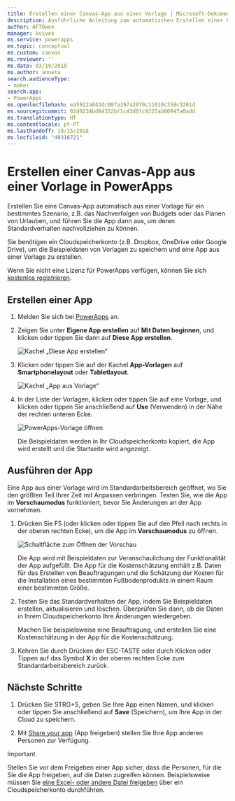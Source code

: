 ```yaml
---
title: Erstellen einer Canvas-App aus einer Vorlage | Microsoft-Dokumentation
description: Ausführliche Anleitung zum automatischen Erstellen einer Canvas-App auf Grundlage einer PowerApps-Vorlage
author: AFTOwen
manager: kvivek
ms.service: powerapps
ms.topic: conceptual
ms.custom: canvas
ms.reviewer: ''
ms.date: 03/19/2018
ms.author: anneta
search.audienceType:
- maker
search.app:
- PowerApps
ms.openlocfilehash: ea5912a043dc00fa197a2070c11610c358c3201d
ms.sourcegitcommit: 02d0234bd84352bf1c43d0fc9225ab60947a0add
ms.translationtype: HT
ms.contentlocale: pt-PT
ms.lasthandoff: 10/15/2018
ms.locfileid: "49316721"
---
```

# <a name="create-a-canvas-app-from-a-template-in-powerapps"></a>Erstellen einer Canvas-App aus einer Vorlage in PowerApps

Erstellen Sie eine Canvas-App automatisch aus einer Vorlage für ein bestimmtes Szenario, z.B. das Nachverfolgen von Budgets oder das Planen von Urlauben, und führen Sie die App dann aus, um deren Standardverhalten nachvollziehen zu können.

Sie benötigen ein Cloudspeicherkonto (z.B. Dropbox, OneDrive oder Google Drive), um die Beispieldaten von Vorlagen zu speichern und eine App aus einer Vorlage zu erstellen.

Wenn Sie nicht eine Lizenz für PowerApps verfügen, können Sie sich [kostenlos registrieren](../signup-for-powerapps.md).

## <a name="create-an-app"></a>Erstellen einer App

1. Melden Sie sich bei [PowerApps](http://web.powerapps.com?utm_source=padocs&utm_medium=linkinadoc&utm_campaign=referralsfromdoc) an.

1. Zeigen Sie unter **Eigene App erstellen** auf **Mit Daten beginnen**, und klicken oder tippen Sie dann auf **Diese App erstellen**.

    ![Kachel „Diese App erstellen“](./media/get-started-test-drive/make-this-app.png)

1. Klicken oder tippen Sie auf der Kachel **App-Vorlagen** auf **Smartphonelayout** oder **Tabletlayout**.

    ![Kachel „App aus Vorlage“](./media/get-started-test-drive/template-tile.png)

4. In der Liste der Vorlagen, klicken oder tippen Sie auf eine Vorlage, und klicken oder tippen Sie anschließend auf **Use** (Verwenden) in der Nähe der rechten unteren Ecke.

    ![PowerApps-Vorlage öffnen](./media/get-started-test-drive/open-template.png)

    Die Beispieldaten werden in Ihr Cloudspeicherkonto kopiert, die App wird erstellt und die Startseite wird angezeigt.

## <a name="run-the-app"></a>Ausführen der App
Eine App aus einer Vorlage wird im Standardarbeitsbereich geöffnet, wo Sie den größten Teil Ihrer Zeit mit Anpassen verbringen. Testen Sie, wie die App im **Vorschaumodus** funktioniert, bevor Sie Änderungen an der App vornehmen.

1. Drücken Sie F5 (oder klicken oder tippen Sie auf den Pfeil nach rechts in der oberen rechten Ecke), um die App im **Vorschaumodus** zu öffnen.

    ![Schaltfläche zum Öffnen der Vorschau](./media/get-started-test-drive/open-preview.png)

    Die App wird mit Beispieldaten zur Veranschaulichung der Funktionalität der App aufgefüllt. Die App für die Kostenschätzung enthält z.B. Daten für das Erstellen von Beauftragungen und die Schätzung der Kosten für die Installation eines bestimmten Fußbodenprodukts in einem Raum einer bestimmten Größe.

4. Testen Sie das Standardverhalten der App, indem Sie Beispieldaten erstellen, aktualisieren und löschen. Überprüfen Sie dann, ob die Daten in Ihrem Cloudspeicherkonto Ihre Änderungen wiedergeben.

    Machen Sie beispielsweise eine Beauftragung, und erstellen Sie eine Kostenschätzung in der App für die Kostenschätzung.

5. Kehren Sie durch Drücken der ESC-TASTE oder durch Klicken oder Tippen auf das Symbol **X** in der oberen rechten Ecke zum Standardarbeitsbereich zurück.

## <a name="next-steps"></a>Nächste Schritte
1. Drücken Sie STRG+S, geben Sie Ihre App einen Namen, und klicken oder tippen Sie anschließend auf **Save** (Speichern), um Ihre App in der Cloud zu speichern.

1. Mit [Share your app](share-app.md) (App freigeben) stellen Sie Ihre App anderen Personen zur Verfügung.

> [!IMPORTANT]
> Stellen Sie vor dem Freigeben einer App sicher, dass die Personen, für die Sie die App freigeben, auf die Daten zugreifen können. Beispielsweise müssen Sie [eine Excel- oder andere Datei freigeben](share-app-data.md) über ein Cloudspeicherkonto durchführen.

